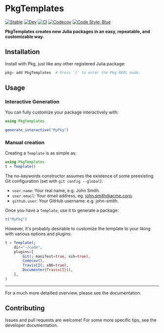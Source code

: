 # PkgTemplates

[![Stable](https://img.shields.io/badge/docs-stable-blue.svg)](https://invenia.github.io/PkgTemplates.jl/stable)
[![Dev](https://img.shields.io/badge/docs-dev-blue.svg)](https://invenia.github.io/PkgTemplates.jl/dev)
[![CI](https://github.com/invenia/PkgTemplates.jl/workflows/CI/badge.svg)](https://github.com/invenia/PkgTemplates.jl/actions?query=workflow%3ACI)
[![Codecov](https://codecov.io/gh/invenia/PkgTemplates.jl/branch/master/graph/badge.svg)](https://codecov.io/gh/invenia/PkgTemplates.jl)
[![Code Style: Blue](https://img.shields.io/badge/code%20style-blue-4495d1.svg)](https://github.com/invenia/BlueStyle)

**PkgTemplates creates new Julia packages in an easy, repeatable, and customizable way.**

## Installation

Install with Pkg, just like any other registered Julia package:

```jl
pkg> add PkgTemplates  # Press ']' to enter the Pkg REPL mode.
```

## Usage

### Interactive Generation

You can fully customize your package interactively with:

```julia
using PkgTemplates

generate_interactive("MyPkg")
```

### Manual creation

Creating a `Template` is as simple as:

```jl
using PkgTemplates
t = Template()
```

The no-keywords constructor assumes the existence of some preexisting Git configuration (set with `git config --global`):

- `user.name`: Your real name, e.g. John Smith.
- `user.email`: Your email address, eg. john.smith@acme.corp.
- `github.user`: Your GitHub username: e.g. john-smith.

Once you have a `Template`, use it to generate a package:

```jl
t("MyPkg")
```

However, it's probably desirable to customize the template to your liking with various options and plugins:

```jl
t = Template(;
    dir="~/code",
    plugins=[
        Git(; manifest=true, ssh=true),
        Codecov(),
        TravisCI(; x86=true),
        Documenter{TravisCI}(),
    ],
)
```

---

For a much more detailled overview, please see the documentation.

## Contributing

Issues and pull requests are welcome!
For some more specific tips, see the developer documentation.
